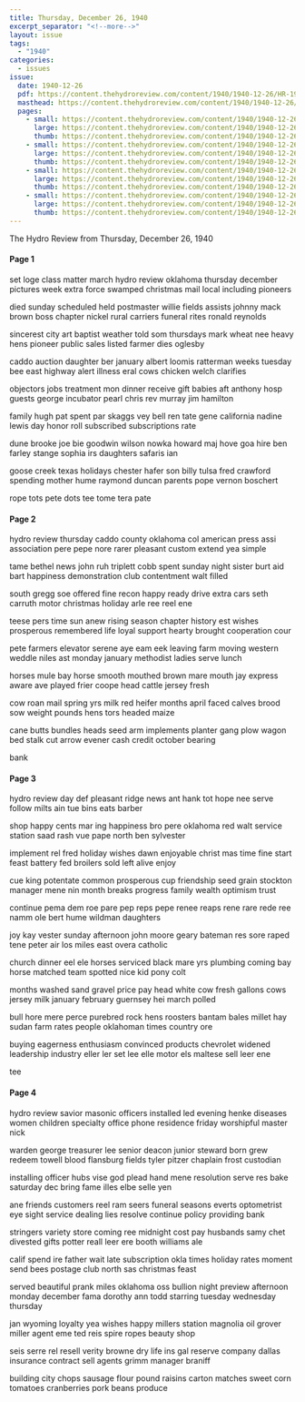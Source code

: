 ```yaml
---
title: Thursday, December 26, 1940
excerpt_separator: "<!--more-->"
layout: issue
tags:
  - "1940"
categories:
  - issues
issue:
  date: 1940-12-26
  pdf: https://content.thehydroreview.com/content/1940/1940-12-26/HR-1940-12-26.pdf
  masthead: https://content.thehydroreview.com/content/1940/1940-12-26/masthead/HR-1940-12-26.jpg
  pages:
    - small: https://content.thehydroreview.com/content/1940/1940-12-26/small/HR-1940-12-26-01.jpg
      large: https://content.thehydroreview.com/content/1940/1940-12-26/large/HR-1940-12-26-01.jpg
      thumb: https://content.thehydroreview.com/content/1940/1940-12-26/thumbnails/HR-1940-12-26-01.jpg
    - small: https://content.thehydroreview.com/content/1940/1940-12-26/small/HR-1940-12-26-02.jpg
      large: https://content.thehydroreview.com/content/1940/1940-12-26/large/HR-1940-12-26-02.jpg
      thumb: https://content.thehydroreview.com/content/1940/1940-12-26/thumbnails/HR-1940-12-26-02.jpg
    - small: https://content.thehydroreview.com/content/1940/1940-12-26/small/HR-1940-12-26-03.jpg
      large: https://content.thehydroreview.com/content/1940/1940-12-26/large/HR-1940-12-26-03.jpg
      thumb: https://content.thehydroreview.com/content/1940/1940-12-26/thumbnails/HR-1940-12-26-03.jpg
    - small: https://content.thehydroreview.com/content/1940/1940-12-26/small/HR-1940-12-26-04.jpg
      large: https://content.thehydroreview.com/content/1940/1940-12-26/large/HR-1940-12-26-04.jpg
      thumb: https://content.thehydroreview.com/content/1940/1940-12-26/thumbnails/HR-1940-12-26-04.jpg
---
```


The Hydro Review from Thursday, December 26, 1940

<!--more-->

<h4>Page 1</h4>
<p>set loge class matter march hydro review oklahoma thursday december pictures week extra force swamped christmas mail local including pioneers</p>
<p>died sunday scheduled held postmaster willie fields assists johnny mack brown boss chapter nickel rural carriers funeral rites ronald reynolds</p>
<p>sincerest city art baptist weather told som thursdays mark wheat nee heavy hens pioneer public sales listed farmer dies oglesby</p>
<p>caddo auction daughter ber january albert loomis ratterman weeks tuesday bee east highway alert illness eral cows chicken welch clarifies</p>
<p>objectors jobs treatment mon dinner receive gift babies aft anthony hosp guests george incubator pearl chris rev murray jim hamilton</p>
<p>family hugh pat spent par skaggs vey bell ren tate gene california nadine lewis day honor roll subscribed subscriptions rate</p>
<p>dune brooke joe bie goodwin wilson nowka howard maj hove goa hire ben farley stange sophia irs daughters safaris ian</p>
<p>goose creek texas holidays chester hafer son billy tulsa fred crawford spending mother hume raymond duncan parents pope vernon boschert</p>
<p>rope tots pete dots tee tome tera pate</p>
<h4>Page 2</h4>
<p>hydro review thursday caddo county oklahoma col american press assi association pere pepe nore rarer pleasant custom extend yea simple</p>
<p>tame bethel news john ruh triplett cobb spent sunday night sister burt aid bart happiness demonstration club contentment walt filled</p>
<p>south gregg soe offered fine recon happy ready drive extra cars seth carruth motor christmas holiday arle ree reel ene</p>
<p>teese pers time sun anew rising season chapter history est wishes prosperous remembered life loyal support hearty brought cooperation cour</p>
<p>pete farmers elevator serene aye eam eek leaving farm moving western weddle niles ast monday january methodist ladies serve lunch</p>
<p>horses mule bay horse smooth mouthed brown mare mouth jay express aware ave played frier coope head cattle jersey fresh</p>
<p>cow roan mail spring yrs milk red heifer months april faced calves brood sow weight pounds hens tors headed maize</p>
<p>cane butts bundles heads seed arm implements planter gang plow wagon bed stalk cut arrow evener cash credit october bearing</p>
<p>bank</p>
<h4>Page 3</h4>
<p>hydro review day def pleasant ridge news ant hank tot hope nee serve follow milts ain tue bins eats barber</p>
<p>shop happy cents mar ing happiness bro pere oklahoma red walt service station saad rash vue pape north ben sylvester</p>
<p>implement rel fred holiday wishes dawn enjoyable christ mas time fine start feast battery fed broilers sold left alive enjoy</p>
<p>cue king potentate common prosperous cup friendship seed grain stockton manager mene nin month breaks progress family wealth optimism trust</p>
<p>continue pema dem roe pare pep reps pepe renee reaps rene rare rede ree namm ole bert hume wildman daughters</p>
<p>joy kay vester sunday afternoon john moore geary bateman res sore raped tene peter air los miles east overa catholic</p>
<p>church dinner eel ele horses serviced black mare yrs plumbing coming bay horse matched team spotted nice kid pony colt</p>
<p>months washed sand gravel price pay head white cow fresh gallons cows jersey milk january february guernsey hei march polled</p>
<p>bull hore mere perce purebred rock hens roosters bantam bales millet hay sudan farm rates people oklahoman times country ore</p>
<p>buying eagerness enthusiasm convinced products chevrolet widened leadership industry eller ler set lee elle motor els maltese sell leer ene</p>
<p>tee</p>
<h4>Page 4</h4>
<p>hydro review savior masonic officers installed led evening henke diseases women children specialty office phone residence friday worshipful master nick</p>
<p>warden george treasurer lee senior deacon junior steward born grew redeem towell blood flansburg fields tyler pitzer chaplain frost custodian</p>
<p>installing officer hubs vise god plead hand mene resolution serve res bake saturday dec bring fame illes elbe selle yen</p>
<p>ane friends customers reel ram seers funeral seasons everts optometrist eye sight service dealing lies resolve continue policy providing bank</p>
<p>stringers variety store coming ree midnight cost pay husbands samy chet divested gifts potter reall leer ere booth williams ale</p>
<p>calif spend ire father wait late subscription okla times holiday rates moment send bees postage club north sas christmas feast</p>
<p>served beautiful prank miles oklahoma oss bullion night preview afternoon monday december fama dorothy ann todd starring tuesday wednesday thursday</p>
<p>jan wyoming loyalty yea wishes happy millers station magnolia oil grover miller agent eme ted reis spire ropes beauty shop</p>
<p>seis serre rel resell verity browne dry life ins gal reserve company dallas insurance contract sell agents grimm manager braniff</p>
<p>building city chops sausage flour pound raisins carton matches sweet corn tomatoes cranberries pork beans produce</p>
